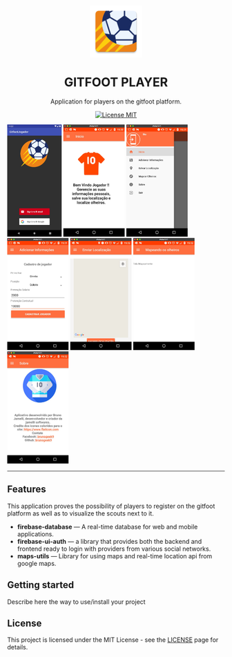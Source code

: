 <h1 align="center">
<br>
  <img src="screenshots/icon.png" alt="Gitfoot Jogador" width="120">
<br>
<br>
GITFOOT PLAYER
</h1>

<p align="center">Application for players on the gitfoot platform.</p>

<p align="center">
  <a href="https://opensource.org/licenses/MIT">
    <img src="https://img.shields.io/badge/License-MIT-blue.svg" alt="License MIT">
  </a>
</p>

[//]: # (Add your gifs/images here:)
<div>
  <img src="screenshots/home.jpeg" alt="demo" height="260">
  <img src="screenshots/tela2.jpeg" alt="demo" height="260">
  <img src="screenshots/tela3.jpeg" alt="demo" height="260">
  <img src="screenshots/tela4.jpeg" alt="demo" height="260">
  <img src="screenshots/tela5.jpeg" alt="demo" height="260">
  <img src="screenshots/tela6.jpeg" alt="demo" height="260">
  <img src="screenshots/tela7.jpeg" alt="demo" height="260">
</div>

<hr />

## Features
[//]: # (Add the features of your project here:)
This application proves the possibility of players to register on the gitfoot platform as well as to visualize the scouts next to it.

- **firebase-database** — A real-time database for web and mobile applications.
- **firebase-ui-auth** — 
a library that provides both the backend and frontend ready to login with providers from various social networks.
- **maps-utils** — Library for using maps and real-time location api from google maps.

## Getting started

Describe here the way to use/install your project


## License

This project is licensed under the MIT License - see the [LICENSE](https://opensource.org/licenses/MIT) page for details.